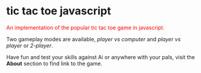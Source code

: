
<h1>tic tac toe javascript</h1>
<span style="color:red">An implementation of the popular tic tac toe game in javascript.</span>
<p>Two gameplay modes are available, <i>player vs computer</i> and <i>player vs player</i> or <i>2-player</i>.</p>
<p>Have fun and test your skills against Ai or anywhere with your pals, visit the <b>About</b> section to find link to the game.</p>
